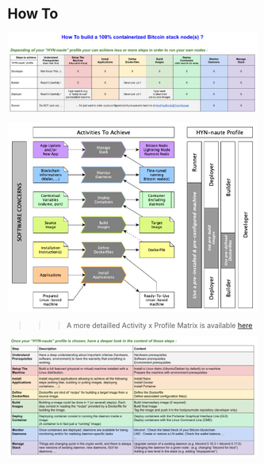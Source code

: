 How To
==
![ProfileActivity_Matrix](https://github.com/babonet13/Images/blob/master/HostYourNode/HowTo/ProfileActivity_Matrix.png)

![ActivityMap_S](https://github.com/babonet13/Images/blob/master/HostYourNode/HowTo/ActivityMap_S.png)

>>> A more detailled Activity x Profile Matrix is available <A href="https://github.com/babonet13/HostYourNode/blob/master/HowTo/ActivityProfileMatrix.md">here</A>


![StepsToAchieve](https://github.com/babonet13/Images/blob/master/HostYourNode/HowTo/StepsToAchieve.png)
